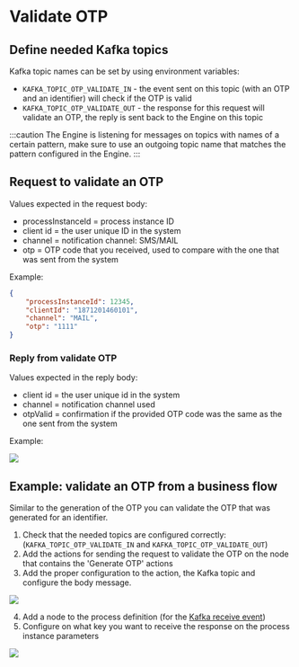 # Validate OTP

## Define needed Kafka topics

Kafka topic names can be set by using environment variables:

* `KAFKA_TOPIC_OTP_VALIDATE_IN` - the event sent on this topic (with an OTP and an identifier) will check if the OTP is valid
* `KAFKA_TOPIC_OTP_VALIDATE_OUT` - the response for this request will validate an OTP, the reply is sent back to the Engine on this topic

:::caution
The Engine is listening for messages on topics with names of a certain pattern, make sure to use an outgoing topic name that matches the pattern configured in the Engine.
:::

## Request to validate an OTP

Values expected in the request body:

* processInstanceId = process instance ID
* client id = the user unique ID in the system
* channel = notification channel: SMS/MAIL
* otp = OTP code that you received, used to compare with the one that was sent from the system

Example:

```json
{ 
    "processInstanceId": 12345, 
    "clientId": "1871201460101", 
    "channel": "MAIL", 
    "otp": "1111" 
}
```

### Reply from validate OTP

Values expected in the reply body:

* client id = the user unique id in the system
* channel = notification channel used
* otpValid = confirmation if the provided OTP code was the same as the one sent from the system

Example:

![](https://s3.eu-west-1.amazonaws.com/docx.flowx.ai/2.14/otp_validate_audit.png)

## Example: validate an OTP from a business flow

Similar to the generation of the OTP you can validate the OTP that was generated for an identifier.

1. Check that the needed topics are configured correctly: (`KAFKA_TOPIC_OTP_VALIDATE_IN` and `KAFKA_TOPIC_OTP_VALIDATE_OUT`)
2. Add the actions for sending the request to validate the OTP on the node that contains the 'Generate OTP' actions
3. Add the proper configuration to the action, the Kafka topic and configure the body message.

![](https://s3.eu-west-1.amazonaws.com/docx.flowx.ai/2.14/validate_otp_temp.png)

4. Add a node to the process definition (for the [Kafka receive event](../../../../../../building-blocks/node/message-send-received-task-node.md#message-receive-task))
5. Configure on what key you want to receive the response on the process instance parameters

![](https://s3.eu-west-1.amazonaws.com/docx.flowx.ai/2.14/validate_otp3.png)